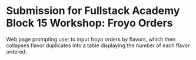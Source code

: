 # Submission for Fullstack Academy Block 15 Workshop: Froyo Orders
Web page prompting user to input froyo orders by flavors, which then collapses flavor duplicates into a table displaying the number of each flavor ordered. 